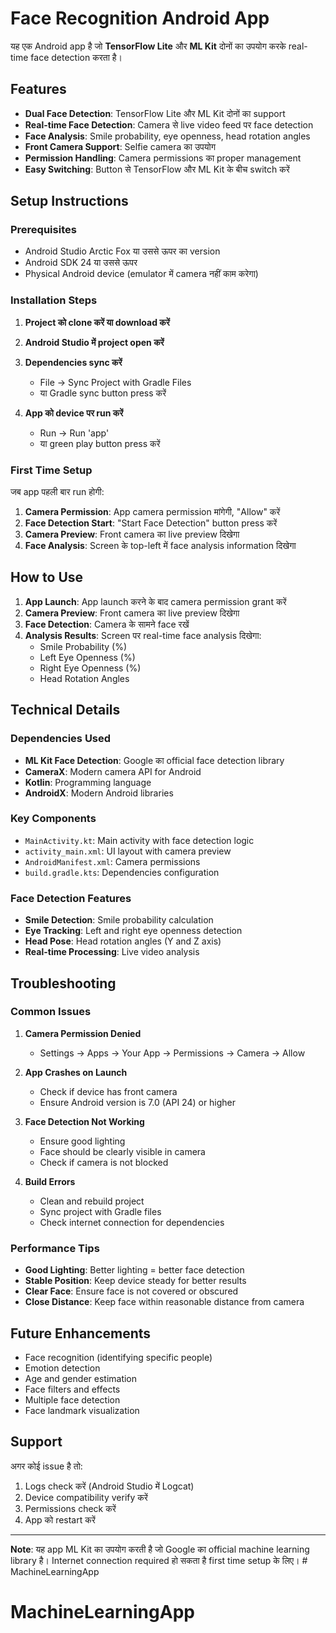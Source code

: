 # Face Recognition Android App

यह एक Android app है जो **TensorFlow Lite** और **ML Kit** दोनों का उपयोग करके real-time face detection करता है।

## Features

- **Dual Face Detection**: TensorFlow Lite और ML Kit दोनों का support
- **Real-time Face Detection**: Camera से live video feed पर face detection
- **Face Analysis**: Smile probability, eye openness, head rotation angles
- **Front Camera Support**: Selfie camera का उपयोग
- **Permission Handling**: Camera permissions का proper management
- **Easy Switching**: Button से TensorFlow और ML Kit के बीच switch करें

## Setup Instructions

### Prerequisites
- Android Studio Arctic Fox या उससे ऊपर का version
- Android SDK 24 या उससे ऊपर
- Physical Android device (emulator में camera नहीं काम करेगा)

### Installation Steps

1. **Project को clone करें या download करें**

2. **Android Studio में project open करें**

3. **Dependencies sync करें**
   - File → Sync Project with Gradle Files
   - या Gradle sync button press करें

4. **App को device पर run करें**
   - Run → Run 'app'
   - या green play button press करें

### First Time Setup

जब app पहली बार run होगी:

1. **Camera Permission**: App camera permission मांगेगी, "Allow" करें
2. **Face Detection Start**: "Start Face Detection" button press करें
3. **Camera Preview**: Front camera का live preview दिखेगा
4. **Face Analysis**: Screen के top-left में face analysis information दिखेगा

## How to Use

1. **App Launch**: App launch करने के बाद camera permission grant करें
2. **Camera Preview**: Front camera का live preview दिखेगा
3. **Face Detection**: Camera के सामने face रखें
4. **Analysis Results**: Screen पर real-time face analysis दिखेगा:
   - Smile Probability (%)
   - Left Eye Openness (%)
   - Right Eye Openness (%)
   - Head Rotation Angles

## Technical Details

### Dependencies Used
- **ML Kit Face Detection**: Google का official face detection library
- **CameraX**: Modern camera API for Android
- **Kotlin**: Programming language
- **AndroidX**: Modern Android libraries

### Key Components
- `MainActivity.kt`: Main activity with face detection logic
- `activity_main.xml`: UI layout with camera preview
- `AndroidManifest.xml`: Camera permissions
- `build.gradle.kts`: Dependencies configuration

### Face Detection Features
- **Smile Detection**: Smile probability calculation
- **Eye Tracking**: Left and right eye openness detection
- **Head Pose**: Head rotation angles (Y and Z axis)
- **Real-time Processing**: Live video analysis

## Troubleshooting

### Common Issues

1. **Camera Permission Denied**
   - Settings → Apps → Your App → Permissions → Camera → Allow

2. **App Crashes on Launch**
   - Check if device has front camera
   - Ensure Android version is 7.0 (API 24) or higher

3. **Face Detection Not Working**
   - Ensure good lighting
   - Face should be clearly visible in camera
   - Check if camera is not blocked

4. **Build Errors**
   - Clean and rebuild project
   - Sync project with Gradle files
   - Check internet connection for dependencies

### Performance Tips

- **Good Lighting**: Better lighting = better face detection
- **Stable Position**: Keep device steady for better results
- **Clear Face**: Ensure face is not covered or obscured
- **Close Distance**: Keep face within reasonable distance from camera

## Future Enhancements

- Face recognition (identifying specific people)
- Emotion detection
- Age and gender estimation
- Face filters and effects
- Multiple face detection
- Face landmark visualization

## Support

अगर कोई issue है तो:
1. Logs check करें (Android Studio में Logcat)
2. Device compatibility verify करें
3. Permissions check करें
4. App को restart करें

---

**Note**: यह app ML Kit का उपयोग करती है जो Google का official machine learning library है। Internet connection required हो सकता है first time setup के लिए। # MachineLearningApp
# MachineLearningApp
